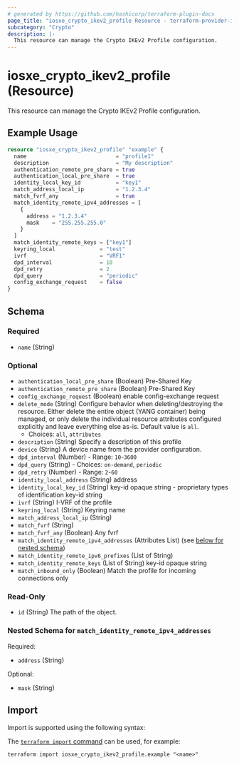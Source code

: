 ```yaml
---
# generated by https://github.com/hashicorp/terraform-plugin-docs
page_title: "iosxe_crypto_ikev2_profile Resource - terraform-provider-iosxe"
subcategory: "Crypto"
description: |-
  This resource can manage the Crypto IKEv2 Profile configuration.
---
```


# iosxe_crypto_ikev2_profile (Resource)

This resource can manage the Crypto IKEv2 Profile configuration.

## Example Usage

```terraform
resource "iosxe_crypto_ikev2_profile" "example" {
  name                            = "profile1"
  description                     = "My description"
  authentication_remote_pre_share = true
  authentication_local_pre_share  = true
  identity_local_key_id           = "key1"
  match_address_local_ip          = "1.2.3.4"
  match_fvrf_any                  = true
  match_identity_remote_ipv4_addresses = [
    {
      address = "1.2.3.4"
      mask    = "255.255.255.0"
    }
  ]
  match_identity_remote_keys = ["key1"]
  keyring_local              = "test"
  ivrf                       = "VRF1"
  dpd_interval               = 10
  dpd_retry                  = 2
  dpd_query                  = "periodic"
  config_exchange_request    = false
}
```

<!-- schema generated by tfplugindocs -->
## Schema

### Required

- `name` (String)

### Optional

- `authentication_local_pre_share` (Boolean) Pre-Shared Key
- `authentication_remote_pre_share` (Boolean) Pre-Shared Key
- `config_exchange_request` (Boolean) enable config-exchange request
- `delete_mode` (String) Configure behavior when deleting/destroying the resource. Either delete the entire object (YANG container) being managed, or only delete the individual resource attributes configured explicitly and leave everything else as-is. Default value is `all`.
  - Choices: `all`, `attributes`
- `description` (String) Specify a description of this profile
- `device` (String) A device name from the provider configuration.
- `dpd_interval` (Number) - Range: `10`-`3600`
- `dpd_query` (String) - Choices: `on-demand`, `periodic`
- `dpd_retry` (Number) - Range: `2`-`60`
- `identity_local_address` (String) address
- `identity_local_key_id` (String) key-id opaque string - proprietary types of identification key-id string
- `ivrf` (String) I-VRF of the profile
- `keyring_local` (String) Keyring name
- `match_address_local_ip` (String)
- `match_fvrf` (String)
- `match_fvrf_any` (Boolean) Any fvrf
- `match_identity_remote_ipv4_addresses` (Attributes List) (see [below for nested schema](#nestedatt--match_identity_remote_ipv4_addresses))
- `match_identity_remote_ipv6_prefixes` (List of String)
- `match_identity_remote_keys` (List of String) key-id opaque string
- `match_inbound_only` (Boolean) Match the profile for incoming connections only

### Read-Only

- `id` (String) The path of the object.

<a id="nestedatt--match_identity_remote_ipv4_addresses"></a>
### Nested Schema for `match_identity_remote_ipv4_addresses`

Required:

- `address` (String)

Optional:

- `mask` (String)

## Import

Import is supported using the following syntax:

The [`terraform import` command](https://developer.hashicorp.com/terraform/cli/commands/import) can be used, for example:

```shell
terraform import iosxe_crypto_ikev2_profile.example "<name>"
```

